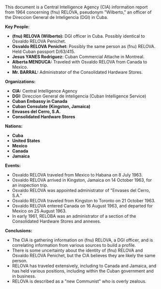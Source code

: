 This document is a Central Intelligence Agency (CIA) information report from 1964 concerning (fnu) RELOVA, pseudonym "Wilberto," an officer of the Direccion General de Inteligencia (DGI) in Cuba.

**Key People:**

*   **(fnu) RELOVA (Wilberto):** DGI officer in Cuba. Possibly identical to Osvaldo RELOVA Penichet.
*   **Osvaldo RELOVA Penichet:** Possibly the same person as (fnu) RELOVA. Held Cuban passport D/63/415.
*   **Jesus YANES Rodriguez:** Cuban Commercial Attache in Montreal.
*   **Alberta MENDUCA:** Traveled with Osvaldo RELOVA from Canada to Mexico.
*   **Mr. BARRAL:** Administrator of the Consolidated Hardware Stores.

**Organizations:**

*   **CIA:** Central Intelligence Agency
*   **DGI:** Direccion General de Inteligencia (Cuban Intelligence Service)
*   **Cuban Embassy in Canada**
*   **Cuban Consulate (Kingston, Jamaica)**
*   **Envases del Cerro, S.A.**
*   **Consolidated Hardware Stores**

**Nations:**

*   **Cuba**
*   **United States**
*   **Mexico**
*   **Canada**
*   **Jamaica**

**Events:**

*   Osvaldo RELOVA traveled from Mexico to Habana on 8 July 1963.
*   Osvaldo RELOVA arrived in Kingston, Jamaica on 14 October 1963, for an inspection trip.
*   Osvaldo RELOVA was appointed administrator of "Envases del Cerro, S.A."
*   Osvaldo RELOVA traveled from Kingston to Toronto on 21 October 1963.
*   Osvaldo RELOVA entered Canada on 16 August 1963, and departed for Mexico on 25 August 1963.
*   In early 1961, RELOBA was an administrator of a section of the Consolidated Hardware Stores and annexes.

**Conclusions:**

*   The CIA is gathering information on (fnu) RELOVA, a DGI officer, and is correlating information from various sources to build a profile.
*   There is some uncertainty about the identity of (fnu) RELOVA and Osvaldo RELOVA Penichet, but the CIA believes they are likely the same person.
*   RELOVA has traveled extensively, including to Canada and Jamaica, and has held various positions, including within the Cuban government and in business.
*   RELOVA is described as a "new Communist" who is overly zealous.
